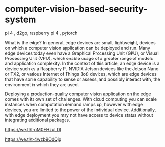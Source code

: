 # computer-vision-based-security-system
pi 4 , d2go, raspberry pi 4 , pytorch


What is the edge? In general, edge devices are small, lightweight, devices on which a computer vision application can be deployed and run. Many edge devices today even have a Graphical Processing Unit (GPU), or Visual Processing Unit (VPU), which enable usage of a greater range of models and application complexity. In the context of this article, an edge device is a device such as a Raspberry Pi, NVIDIA Jetson devices like the Jetson Nano or TX2, or various Internet of Things (Iot) devices, which are edge devices that have some capability to sense or assess, and possibly interact with, the environment in which they are used.

Deploying a production-quality computer vision application on the edge comes with its own set of challenges. With cloud computing you can scale instances when computation demand ramps up, however with edge devices, you are limited to the power of the individual device. Additionally, with edge deployment you may not have access to device status without integrating additional packages.

https://we.tl/t-qM0EHzuLDl

https://we.tl/t-4wzb9OdQjq
